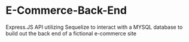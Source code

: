 # E-Commerce-Back-End
Express.JS API utilizing Sequelize to interact with a MYSQL database to build out the back end of a fictional e-commerce site
